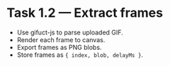 # Task 1.2 — Extract frames

- Use gifuct-js to parse uploaded GIF.
- Render each frame to canvas.
- Export frames as PNG blobs.
- Store frames as `{ index, blob, delayMs }`.
